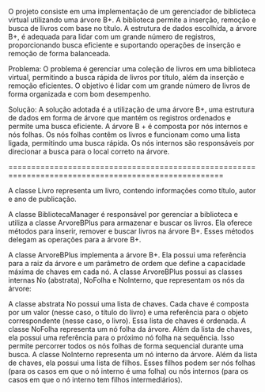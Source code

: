 O projeto consiste em uma implementação de um gerenciador de biblioteca virtual utilizando uma árvore B+. A biblioteca permite a inserção, remoção e busca de livros com base no título. A estrutura de dados escolhida, a árvore B+, é adequada para lidar com um grande número de registros, proporcionando busca eficiente e suportando operações de inserção e remoção de forma balanceada.


Problema:
O problema é gerenciar uma coleção de livros em uma biblioteca virtual, permitindo a busca rápida de livros por título, além da inserção e remoção eficientes. O objetivo é lidar com um grande número de livros de forma organizada e com bom desempenho.


Solução:
A solução adotada é a utilização de uma árvore B+, uma estrutura de dados em forma de árvore que mantém os registros ordenados e permite uma busca eficiente. A árvore B + é composta por nós internos e nós folhas. Os nós folhas contêm os livros e funcionam como uma lista ligada, permitindo uma busca rápida. Os nós internos são responsáveis por direcionar a busca para o local correto na árvore.


=====================================================================================================

A classe Livro representa um livro, contendo informações como título, autor e ano de publicação.

A classe BibliotecaManager é responsável por gerenciar a biblioteca e utiliza a classe ArvoreBPlus para armazenar e buscar os livros. Ela oferece métodos para inserir, remover e buscar livros na árvore B+. Esses métodos delegam as operações para a árvore B+.

A classe ArvoreBPlus implementa a árvore B+. Ela possui uma referência para a raiz da árvore e um parâmetro de ordem que define a capacidade máxima de chaves em cada nó. A classe ArvoreBPlus possui as classes internas No (abstrata), NoFolha e NoInterno, que representam os nós da árvore: 

A classe abstrata No possui uma lista de chaves. Cada chave é composta por um valor (nesse caso, o título do livro) e uma referência para o objeto correspondente (nesse caso, o livro). Essa lista de chaves é ordenada.
A classe NoFolha representa um nó folha da árvore. Além da lista de chaves, ela possui uma referência para o próximo nó folha na sequência. Isso permite percorrer todos os nós folhas de forma sequencial durante uma busca.
A classe NoInterno representa um nó interno da árvore. Além da lista de chaves, ela possui uma lista de filhos. Esses filhos podem ser nós folhas (para os casos em que o nó interno é uma folha) ou nós internos (para os casos em que o nó interno tem filhos intermediários).
